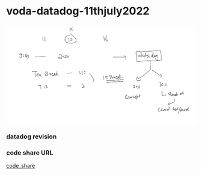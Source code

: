 # voda-datadog-11thjuly2022

<img src="plan.png">

### datadog revision 

### code share URL 

[code_share](https://codeshare.io/X8XK8E)



